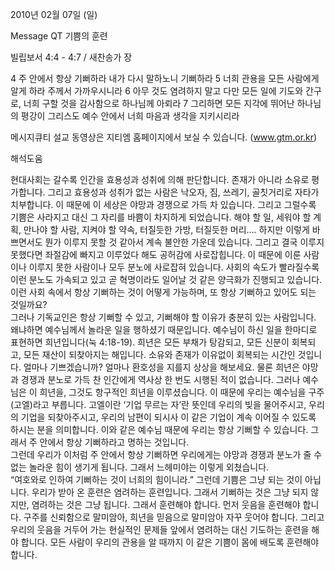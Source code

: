 2010년 02월 07일 (일)

Message QT  기쁨의 훈련



빌립보서 4:4 - 4:7 / 새찬송가  장


4 주 안에서 항상 기뻐하라 내가 다시 말하노니 기뻐하라  5 너희 관용을 모든 사람에게 알게 하라 주께서 가까우시니라  6 아무 것도 염려하지 말고 다만 모든 일에 기도와 간구로, 너희 구할 것을 감사함으로 하나님께 아뢰라 7 그리하면 모든 지각에 뛰어난 하나님의 평강이 그리스도 예수 안에서 너희 마음과 생각을 지키시리라  

메시지큐티 설교 동영상은 지티엠 홈페이지에서 보실 수 있습니다. (www.gtm.or.kr)

해석도움





현대사회는 갈수록 인간을 효용성과 성취에 의해 판단합니다. 존재가 아니라 소유로 평가합니다. 그리고 효용성과 성취가 없는 사람은 낙오자, 짐, 쓰레기, 골칫거리로 자타가 치부합니다. 이 때문에 이 세상은 야망과 경쟁으로 가득 차 있습니다. 그리고 그럴수록 기쁨은 사라지고 대신 그 자리를 바쁨이 차지하게 되었습니다. 해야 할 일, 세워야 할 계획, 만나야 할 사람, 지켜야 할 약속, 터질듯한 가방, 터질듯한 머리…. 하지만 이렇게 바쁘면서도 뭔가 이루지 못할 것 같아서 계속 불안한 가운데 있습니다. 그리고 결국 이루지 못했다면 좌절감에 빠지고 이루었다 해도 공허감에 사로잡힙니다. 이 때문에 이룬 사람이나 이루지 못한 사람이나 모두 분노에 사로잡혀 있습니다. 사회의 속도가 빨라질수록 이런 분노도 가속되고 있고 곧 혁명이라도 일어날 것 같은 양극화가 진행되고 있습니다. 이런 사회 속에서 항상 기뻐하는 것이 어떻게 가능하며, 또 항상 기뻐하고 있어도 되는 것일까요?     
그러나 기독교인은 항상 기뻐할 수 있고, 기뻐해야 할 이유가 충분히 있는 사람입니다.  
왜냐하면 예수님께서 놀라운 일을 행하셨기 때문입니다. 
예수님이 하신 일을 한마디로 표현하면 희년입니다(눅 4:18-19). 희년은 모든 부채가 탕감되고, 모든 신분이 회복되고, 모든 재산이 되찾아지는 해입니다. 소유와 존재가 이유없이 회복되는 시간인 것입니다. 얼마나 기쁘겠습니까? 얼마나 환호성을 지를지 상상을 해보세요. 물론 희년은 야망과 경쟁과 분노로 가득 찬 인간에게 역사상 한 번도 시행된 적이 없습니다. 그러나 예수님은 이 희년을, 그것도 항구적인 희년을 이루셨습니다. 이 때문에 우리는 예수님을 구주(고엘)라고 부릅니다. 고엘이란 ‘기업 무르는 자’란 뜻인데 우리의 빚을 물어주시고, 우리의 기업을 되찾아주시고, 우리의 남편이 되시사 이 같은 기업이 계속 이어질 수 있도록 하시는 분을 의미합니다. 이와 같은 예수님 때문에 우리는 항상 기뻐할 수 있습니다. 그래서 주 안에서 항상 기뻐하라고 명하는 것입니다.  
그런데 우리가 이처럼 주 안에서 항상 기뻐하면 우리에게는 야망과 경쟁과 분노가 줄 수 없는 놀라운 힘이 생기게 됩니다. 그래서 느헤미야는 이렇게 외쳤습니다.  
“여호와로 인하여 기뻐하는 것이 너희의 힘이니라.” 
그런데 기쁨은 그냥 되는 것이 아닙니다. 우리가 받아 온 훈련은 염려하는 훈련입니다. 그래서 기뻐하는 것은 그냥 되지 않지만, 염려하는 것은 그냥 됩니다. 그래서 훈련해야 합니다. 먼저 웃음을 훈련해야 합니다. 구주를 신뢰함으로 말미암아, 희년을 믿음으로 말미암아 자꾸 웃어야 합니다. 그리고 우리의 웃음을 거두어 가는 현실적인 문제들 앞에서 염려하는 대신 기도하는 훈련을 해야 합니다. 모든 사람이 우리의 관용을 알 때까지 이 같은 기쁨이 몸에 배도록 훈련해야 합니다.